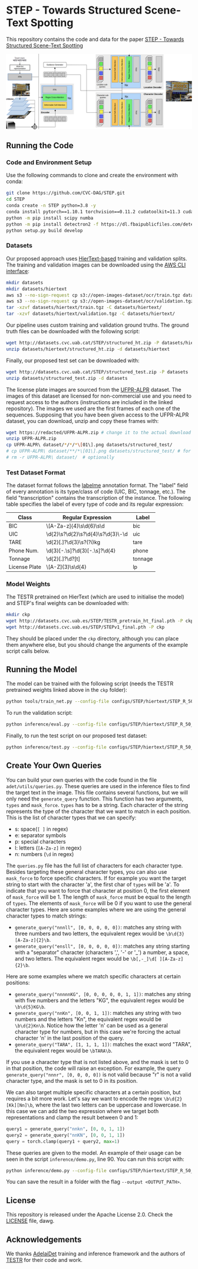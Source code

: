 # STEP - Towards Structured Scene-Text Spotting

This repository contains the code and data for the paper [STEP - Towards Structured Scene-Text Spotting](https://arxiv.org/abs/2309.02356)

![STEP](figures/STEP.png)

## Running the Code

### Code and Environment Setup

Use the following commands to clone and create the environment with conda:

```bash
git clone https://github.com/CVC-DAG/STEP.git
cd STEP
conda create -n STEP python=3.8 -y 
conda install pytorch==1.10.1 torchvision==0.11.2 cudatoolkit=11.3 cudatoolkit-dev=11.3 -c pytorch -c conda-forge
python -m pip install scipy numba
python -m pip install detectron2 -f https://dl.fbaipublicfiles.com/detectron2/wheels/cu113/torch1.10/index.html
python setup.py build develop
```

### Datasets

Our proposed approach uses [HierText-based](https://github.com/google-research-datasets/hiertext) training 
and validation splits. The training and validation images can be downloaded using
the [AWS CLI interface](https://docs.aws.amazon.com/cli/latest/userguide/getting-started-install.html):

````bash
mkdir datasets
mkdir datasets/hiertext
aws s3 --no-sign-request cp s3://open-images-dataset/ocr/train.tgz datasets/hiertext
aws s3 --no-sign-request cp s3://open-images-dataset/ocr/validation.tgz datasets/hiertext
tar -xzvf datasets/hiertext/train.tgz -C datasets/hiertext/
tar -xzvf datasets/hiertext/validation.tgz -C datasets/hiertext/
````

Our pipeline uses custom training and validation ground truths. The ground truth files can be downloaded 
with the following script:

````bash
wget http://datasets.cvc.uab.cat/STEP/structured_ht.zip -P datasets/hiertext
unzip datasets/hiertext/structured_ht.zip -d datasets/hiertext
````

Finally, our proposed test set can be downloaded with:

````bash
wget http://datasets.cvc.uab.cat/STEP/structured_test.zip -P datasets
unzip datasets/structured_test.zip -d datasets
````

The license plate images are sourced from the [UFPR-ALPR](https://github.com/raysonlaroca/ufpr-alpr-dataset)
dataset. The images of this dataset are licensed for non-commercial use and you need to request access 
to the authors (instructions are included in the linked repository).
The images we used are the first frames of each one of the sequences. Supposing that you have
been given access to the UFPR-ALPR dataset, you can download, unzip and copy these frames with:

```bash
wget https://redacted/UFPR-ALPR.zip # change it to the actual download link
unzip UFPR-ALPR.zip
cp UFPR-ALPR\ dataset/*/*/*\[01\].png datasets/structured_test/
# cp UFPR-ALPR\ dataset/**/*\[01\].png datasets/structured_test/ # for zsh
# rm -r UFPR-ALPR\ dataset/  # optionally
```

### Test Dataset Format

The dataset format follows the [labelme](https://github.com/labelmeai/labelme/tree/main) annotation
format. The "label" field of every annotation is its type/class of code (UIC, BIC, tonnage, etc.). The
field "transcription" contains the transcription of the instance. The following table specifies the 
label of every type of code and its regular expression:

| Class  | Regular Expression | Label |
| ------------- | ------------- | ------------- |
| BIC  | \\[A-Za-z]{4}\\s\\d{6}\\s\\d  | bic |
| UIC  | \\d{2}\\s?\\d{2}\\s?\\d{4}\\s?\\d{3}\\-\\d  | uic |
| TARE  | \\d{2}[.]?\\d{3}\\s?(?i)kg  | tare |
| Phone Num.  | \\d{3}[-.\\s]?\\d{3}[-.\\s]?\\d{4} | phone |
| Tonnage  | \\d{2}[.]?\\d?[t] | tonnage |
| License Plate  | \\[A-Z]{3}\\s\\d{4} | lp |

### Model Weights

The TESTR pretrained on HierText (which are used to initialise the model) and STEP's
final weights can be downloaded with:
```bash
mkdir ckp
wget http://datasets.cvc.uab.es/STEP/TESTR_pretrain_ht_final.pth -P ckp
wget http://datasets.cvc.uab.es/STEP/STEPv1_final.pth -P ckp
```

They should be placed under the ``ckp`` directory, although you can place them anywhere else, but you 
should change the arguments of the example script calls below.

## Running the Model

The model can be trained with the following script (needs the TESTR pretrained weights linked above
in the ``ckp`` folder):

```bash
python tools/train_net.py --config-file configs/STEP/hiertext/STEP_R_50_Polygon.yaml --num-gpus 2
```

To run the validation script:

```bash
python inference/eval.py --config-file configs/STEP/hiertext/STEP_R_50_Polygon.yaml --opts MODEL.WEIGHTS ckp/STEPv1_final.pth MODEL.TRANSFORMER.INFERENCE_TH_TEST 0.3
 ```

Finally, to run the test script on our proposed test dataset:

```bash
python inference/test.py --config-file configs/STEP/hiertext/STEP_R_50_Polygon.yaml --opts MODEL.WEIGHTS ckp/STEPv1_final.pth MODEL.TRANSFORMER.INFERENCE_TH_TEST 0.3
```

## Create Your Own Queries


You can build your own queries with the code found in the file ```adet/utils/queries.py```. 
These queries are used in the inference files to find the target text in the image.
This file contains several functions, but we will only need the ```generate_query``` function.
This function has two arguments, ```types``` and ```mask_force```. ```types``` has to be a string.
Each character of the string represents the type of the character that we want to match in each
position. This is the list of character types that we can specify:

* s: space(``[ ]`` in regex)
* e: separator symbols
* p: special characters
* l: letters (``[A-Za-z]`` in regex)
* n: numbers (``\d`` in regex)

The ```queries.py``` file has the full list of characters for each character type. Besides targeting 
these general character types, you can also use ```mask_force``` to force specific characters. If for 
example you want the target string to start with the character 'a', the first char of ```types``` 
will be 'a'. To indicate that you want to force that character at position 0, the first element of 
```mask_force``` will be 1. The length of ```mask_force``` must be equal to the length of ```types```.
The elements of ```mask_force``` will be 0 if you want to use the general character types. Here are
some examples where we are using the general character types to match strings:

* ```generate_query("nnnll", [0, 0, 0, 0, 0])```: matches any string with three numbers and two letters,
the equivalent regex would be ```\b\d{3}[A-Za-z]{2}\b```.
* ```generate_query("ensll", [0, 0, 0, 0, 0])```: matches any string starting with a "separator" character 
  (characters ',', '-' or '_') a number, a space, and two letters. The equivalent regex would 
  be ```\b[,-_]\d[ ][A-Za-z]{2}\b```.

Here are some examples where we match specific characters at certain positions:

* ```generate_query("nnnnnKG", [0, 0, 0, 0, 0, 1, 1])```: matches any string with five numbers 
  and the letters "KG", the equivalent regex would be ```\b\d{5}KG\b```.
* ```generate_query("nnKn", [0, 0, 1, 1])```: matches any string with two numbers and the letters
  "Kn", the equivalent regex would be ```\b\d{2}Kn\b```. Notice how the letter 'n' can be used as a 
  general character type for numbers, but in this case we're forcing the actual character 'n' in the
  last position of the query.
* ```generate_query("TARA", [1, 1, 1, 1])```: matches the exact word "TARA", the equivalent regex 
  would be ```\bTARA\b```.

If you use a character type that is not listed above, and the mask is set to 0 in that position,
the code will raise an exception. For example, the query ```generate_query("nnnr", [0, 0, 0, 0])```
is not valid because "r" is not a valid character type, and the mask is set to 0 in its position.

We can also target multiple specific characters at a certain position, but requires a bit more work. 
Let's say we want to encode the regex ```\b\d{2}[Kk][Nn]\b```, where the last two letters can be
uppercase and lowercase. In this case we can add the two expression where we target both representations
and clamp the result between 0 and 1:

```python
query1 = generate_query("nnkn", [0, 0, 1, 1])
query2 = generate_query("nnKN", [0, 0, 1, 1])
query = torch.clamp(query1 + query2, max=1)
```

These queries are given to the model. An example of their usage can be seen in the script
``inference/demo.py``, line 90. You can run this script with:

```bash
python inference/demo.py --config-file configs/STEP/hiertext/STEP_R_50_Polygon.yaml --input <PATH_TO_THE_IMAGES> --opts MODEL.WEIGHTS ckp/STEPv1_final.pth MODEL.TRANSFORMER.INFERENCE_TH_TEST 0.3
```

You can save the result in a folder with the flag ```--output <OUTPUT_PATH>```.

## License

This repository is released under the Apache License 2.0. Check the [LICENSE](LICENSE) file, dawg.

## Acknowledgements

We thanks [AdelaiDet](https://github.com/aim-uofa/AdelaiDet) training and inference framework 
and the authors of [TESTR](https://github.com/mlpc-ucsd/TESTR) for their code and work.
